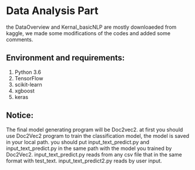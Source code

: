 # Data Analysis Part
the DataOverview and Kernal_basicNLP are mostly downloaeded from kaggle, we made some modifications of the codes and added some comments. 

## Environment and requirements: 
1. Python 3.6 
2. TensorFlow 
3. scikit-learn 
4. xgboost
5. keras

## Notice:
The final model generating program will be Doc2vec2.
at first you should use Doc2Vec2 program to train the classification model, the model is saved in your local path.
you should put input_text_predict.py and input_text_predict.py in the same path with the model you trained by Doc2Vec2.
input_text_predict.py reads from any csv file that in the same format with test_text.
input_text_predict2.py reads by user input.


